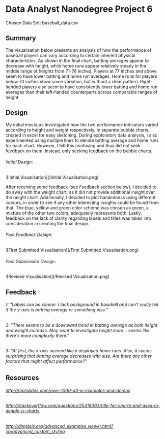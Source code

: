 # Data Analyst Nanodegree Project 6

Chosen Data Set: baseball_data.csv 

## Summary

The visualisation below presents an analysis of how the performance of baseball players can vary according to certain inherent physical characteristics.
As shown in the final chart, batting averages appear to decrease with height, while home runs appear relatively steady in the middle range of heights from 71-76 inches.
Players at 77 inches and above seem to have lower batting and home run averages. Home runs for players below 70 inches show some variation, but without a clear pattern.
Right-handed players also seem to have consistently lower batting and home run averages than their left-handed counterparts across comparable ranges of height.

## Design

My initial mockups investigated how the two performance indicators varied according to height and weight respectively, in separate bubble charts, created in excel for easy sketching. During exploratory data analysis, I also experimented using multiple lines to denote batting average and home runs for each chart. However, I felt this confusing and thus did not seek feedback on them, instead, only seeking feedback on the bubble charts.

###### Initial Design: 
![Initial Visualisation](/Initial Visualisation.png)

After receiving some feedback (see Feedback section below), I decided to do away with the weight chart, as it did not provide additional insight over the height chart.
Additionally, I decided to plot handedness using different colours, in order to see if any other interesting insights could be found from that. The blue, yellow and green color scheme was chosen as green, a mixture of the other two colors, adequately represents both.
Lastly, feedback on the lack of clarity regarding labels and titles was taken into consideration in creating the final design.

###### Post Feedback Design: 
![First Submitted Visualisation](/First Submitted Visualisation.png)

###### Post Submission Design:

![Revised Visualisation](/Revised Visualisation.png)

## Feedback

###### 1: "Labels can be clearer. I lack background in baseball and can't really tell if the y-axis is batting average or something else."

###### 2: "There seems to be a downward trend in batting average as both height and weight increase. May want to investigate height more... seems like there's more complexity there."

###### 3: "At first, the x-axis seemed like it displayed home runs. Also, it seems surprising that batting average decreases with size. Are there any other factors that might affect performance?"



## Resources

###### http://techslides.com/over-1000-d3-js-examples-and-demos
###### http://stackoverflow.com/questions/25416063/title-for-charts-and-axes-in-dimple-js-charts
###### http://dimplejs.org/advanced_examples_viewer.html?id=advanced_custom_styling
